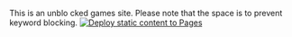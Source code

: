 This is an unblo cked games site. Please note that the space is to prevent keyword blocking.
[![Deploy static content to Pages](https://github.com/canicode3896/games/actions/workflows/static.yml/badge.svg)](https://github.com/canicode3896/games/actions/workflows/static.yml)